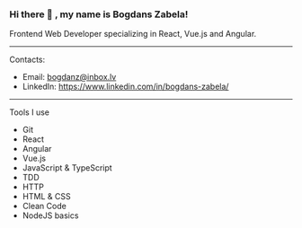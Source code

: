 ### Hi there 👋 , my name is Bogdans Zabela!

Frontend Web Developer specializing in React, Vue.js and Angular.

---

Contacts:

* Email: bogdanz@inbox.lv
* LinkedIn: https://www.linkedin.com/in/bogdans-zabela/

---

Tools I use

* Git
* React
* Angular
* Vue.js
* JavaScript & TypeScript
* TDD
* HTTP
* HTML & CSS
* Clean Code
* NodeJS basics


<!--
**beffyz/beffyz** is a ✨ _special_ ✨ repository because its `README.md` (this file) appears on your GitHub profile.

Here are some ideas to get you started:

- 🔭 I’m currently working on ...
- 🌱 I’m currently learning ...
- 👯 I’m looking to collaborate on ...
- 🤔 I’m looking for help with ...
- 💬 Ask me about ...
- 📫 How to reach me: ...
- 😄 Pronouns: ...
- ⚡ Fun fact: ...
-->
